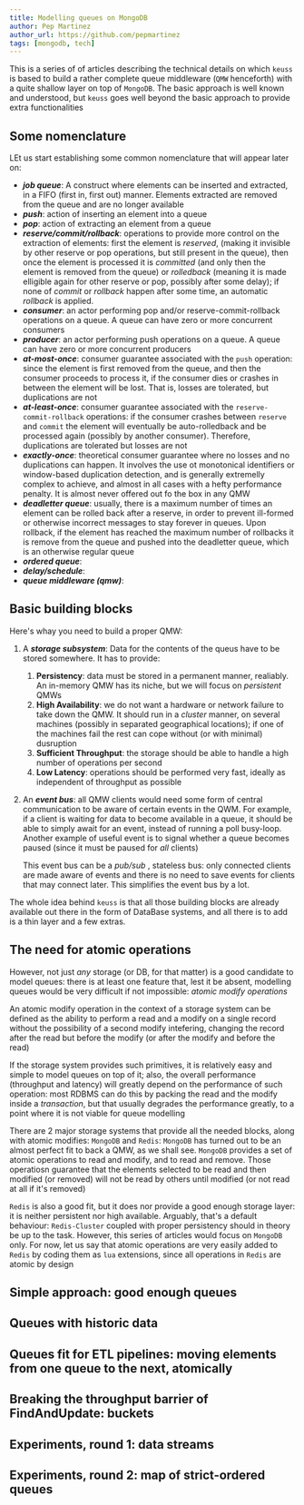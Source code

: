 ```yaml
---
title: Modelling queues on MongoDB
author: Pep Martinez
author_url: https://github.com/pepmartinez
tags: [mongodb, tech]
---
```


This is a series of of articles describing the technical details on which `keuss` is based to build a rather complete
queue middleware (`QMW` henceforth) with a quite shallow layer on top of `MongoDB`. The basic approach is well known and understood, but
`keuss` goes well beyond the basic approach to provide extra functionalities

## Some nomenclature
LEt us start establishing some common nomenclature that will appear later on:
* ***job queue***: A construct where elements can be inserted and extracted, in a FIFO (first in, first out) manner. Elements 
  extracted are removed from the queue and are no longer available
* ***push***: action of inserting an element into a queue
* ***pop***: action of extracting an element from a queue
* ***reserve/commit/rollback***: operations to provide more control on the extraction of elements: first the element is _reserved_,
  (making it invisible by other reserve or pop operations, but still present in the queue), then once the element is processed it 
  is _committed_ (and only then the element is removed from the queue) or _rolledback_ (meaning it is made elligible again for other
  reserve or pop, possibly after some delay); if none of _commit_ or _rollback_ happen after some time, an automatic _rollback_ is 
  applied.
* ***consumer***: an actor performing pop and/or reserve-commit-rollback operations on a queue. A queue can have zero or more concurrent 
  consumers
* ***producer***: an actor performing push operations on a queue. A queue can have zero or more concurrent 
  producers
* ***at-most-once***: consumer guarantee associated with the `push` operation: since the element is first removed from the queue, and
  then the consumer proceeds to process it, if the consumer dies or crashes in between the element will be lost. That is, losses are
  tolerated, but duplications are not
* ***at-least-once***: consumer guarantee associated with the `reserve-commit-rollback` operations: if the consumer crashes between
  `reserve` and `commit` the element will eventually be auto-rolledback and be processed again (possibly by another consumer). 
  Therefore, duplications are tolerated but losses are not
* ***exactly-once***: theoretical consumer guarantee where no losses and no duplications can happen. It involves the use ot monotonical 
  identifiers or window-based duplication detection, and is generally extremelly complex to achieve, and almost in all cases with a
  hefty performance penalty. It is almost never offered out fo the box in any QMW
* ***deadletter queue***: usually, there is a maximum number of times an element can be rolled back after a reserve, in order to prevent 
  ill-formed or otherwise incorrect messages to stay forever in queues. Upon rollback, if the element has reached the maximum number of
  rollbacks it is remove from the queue and pushed into the deadletter queue, which is an otherwise regular queue
* ***ordered queue***:  
* ***delay/schedule***: 
* ***queue middleware (qmw)***:

## Basic building blocks
Here's whay you need to build a proper QMW:

1. A ***storage subsystem***: Data for the contents of the queus have to be stored somewhere. It has to provide:
    1. **Persistency**: data must be stored in a permanent manner, realiably. An in-memory QMW has its niche, but we will
       focus on _persistent_ QMWs
    2. **High Availability**: we do not want a hardware or network failure to take down the QMW. It should run in a _cluster_ 
       manner, on several machines (possibly in separated geographical locations); if one of the machines fail the rest
    can cope without (or with minimal) dusruption
    3. **Sufficient Throughput**: the storage should be able to handle a high number of operations per second 
    4. **Low Latency**: operations should be performed very fast, ideally as independent of throughput as possible

2. An ***event bus***: all QMW clients would need some form of central communication to be aware of certain events in the 
   QWM. For example, if a client is waiting for data to become available in a queue, it should be able to simply await for
   an event, instead of running a poll busy-loop. Another example  of useful event is to signal whether a queue becomes 
   paused (since it must be paused for _all_ clients)

   This event bus can be a _pub/sub_ , stateless bus: only connected clients are made aware of events and there is no need to save
   events for clients that may connect later. This simplifies the event bus by a lot.

The whole idea behind `keuss` is that all those building blocks are already available out there in the form of DataBase
systems, and all there is to add is a thin layer and a few extras. 

## The need for atomic operations
However, not just *any* storage (or DB, for that matter) is a good candidate to model queues: there is at least one feature
that, lest it be absent, modelling queues would be very difficult if not impossible: _atomic modify operations_

An atomic modify operation in the context of a storage system can be defined as the ability to perform a read and a modify 
on a single record without the possibility of a second modify intefering, changing the record after the read but before 
the modify (or after the modify and before the read) 

If the storage system provides such primitives, it is relatively easy and simple to model queues on top of it; also, the 
overall performance (throughput and latency) will greatly depend on the performance of such operation: most RDBMS can do
this by packing the read and the modify inside a _transaction_, but that usually degrades the performance greatly, to a
point where it is not viable for queue modelling

There are 2 major storage systems that provide all the needed blocks, along with atomic modifies: `MongoDB` and `Redis`: 
`MongoDB` has turned out to be an almost perfect fit to back a QMW, as we shall see. `MongoDB` provides a set of atomic 
operations to read and modify, and to read and remove. Those operatiosn guarantee that the elements selected to be read 
and then modified (or removed) will not be read by others until modified (or not read at all if it's removed)

`Redis` is also a good fit, but it does nor provide a good enough storage layer: it is neither persistent nor high available. 
Arguably, that's a default behaviour: `Redis-Cluster` coupled with proper persistency should in theory be up to the task. 
However, this series of articles would focus on `MongoDB` only. For now, let us say that atomic operations are very easily
added to `Redis` by coding them as `lua` extensions, since all operations in `Redis` are atomic by design

## Simple approach: good enough queues

## Queues with historic data

## Queues fit for ETL pipelines: moving elements from one queue to the next, atomically

## Breaking the throughput barrier of FindAndUpdate: buckets

## Experiments, round 1: data streams

## Experiments, round 2: map of strict-ordered queues


